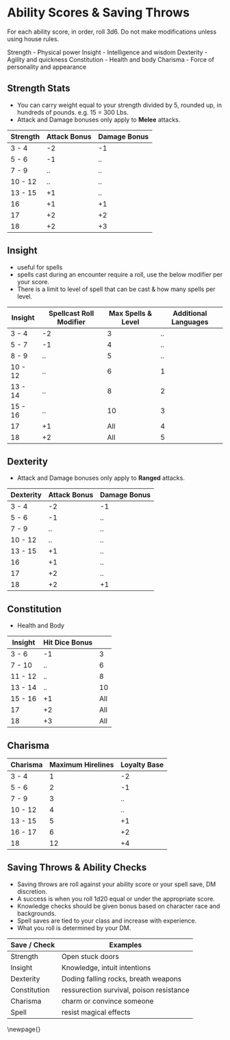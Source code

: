 # Ability Scores & Saving Throws

For each ability score, in order, roll 3d6. Do not make modifications unless using house rules.

Strength - Physical power 
Insight - Intelligence and wisdom
Dexterity - Agility and quickness
Constitution - Health and body
Charisma - Force of personality and appearance

## Strength Stats
- You can carry weight equal to your strength divided by 5, rounded up, in hundreds of pounds. e.g. 15 = 300 Lbs.
- Attack and Damage bonuses only apply to **Melee** attacks.

| Strength | Attack Bonus | Damage Bonus |
|----------|--------------|--------------|
|  3 - 4   |      -2      |      -1      |
|  5 - 6   |      -1      |      ..      |
|  7 - 9   |      ..      |      ..      |
| 10 - 12  |      ..      |      ..      |
| 13 - 15  |      +1      |      ..      |
|    16    |      +1      |      +1      |
|    17    |      +2      |      +2      |
|    18    |      +2      |      +3      |

## Insight
- useful for spells
- spells cast during an encounter require a roll, use the below modifier per your score.
- There is a limit to level of spell that can be cast & how many spells per level. 

| Insight | Spellcast Roll Modifier | Max Spells & Level | Additional Languages |
|---------|-------------------------|--------------------|----------------------|
|  3 - 4  |           -2            |          3         |          ..          | 
|  5 - 7  |           -1            |          4         |          ..          | 
|  8 - 9  |           ..            |          5         |          ..          | 
| 10 - 12 |           ..            |          6         |           1          | 
| 13 - 14 |           ..            |          8         |           2          | 
| 15 - 16 |           ..            |         10         |           3          | 
|    17   |           +1            |         All        |           4          | 
|    18   |           +2            |         All        |           5          | 

## Dexterity
- Attack and Damage bonuses only apply to **Ranged** attacks.

| Dexterity | Attack Bonus | Damage Bonus |
|-----------|--------------|--------------|
|   3 - 4   |      -2      |      -1      |
|   5 - 6   |      -1      |      ..      |
|   7 - 9   |      ..      |      ..      |
|  10 - 12  |      ..      |      ..      |
|  13 - 15  |      +1      |      ..      |
|     16    |      +1      |      ..      |
|     17    |      +2      |      ..      |
|     18    |      +2      |      +1      |

## Constitution 
- Health and Body

| Insight | Hit Dice Bonus   | |
|---------|------------------|--------------------|
|  3 - 6  |        -1        |          3         |
|  7 - 10 |        ..        |          6         |
| 11 - 12 |        ..        |          8         |
| 13 - 14 |        ..        |         10         |
| 15 - 16 |        +1        |         All        |
|    17   |        +2        |         All        | 
|    18   |        +3        |         All        | 



## Charisma

| Charisma | Maximum Hirelines | Loyalty Base |
|----------|-------------------|--------------|
|  3 - 4   |         1         |      -2      |
|  5 - 6   |         2         |      -1      |
|  7 - 9   |         3         |      ..      |
| 10 - 12  |         4         |      ..      |
| 13 - 15  |         5         |      +1      |
| 16 - 17  |         6         |      +2      |
|    18    |        12         |      +4      |


## Saving Throws & Ability Checks
- Saving throws are roll against your ability score or your spell save, DM discretion.
- A success is when you roll 1d20 equal or under the appropriate score.
- Knowledge checks should be given bonus based on character race and backgrounds.
- Spell saves are tied to your class and increase with experience.
- What you roll is determined by your DM.

| Save / Check | Examples                  |
|--------------|---------------------------|
| Strength     | Open stuck doors          |
| Insight      | Knowledge, intuit intentions |
| Dexterity    | Doding falling rocks, breath weapons |
| Constitution | ressurection survival, poison resistance |
| Charisma     | charm or convince someone |
| Spell        | resist magical effects |



\newpage{}

